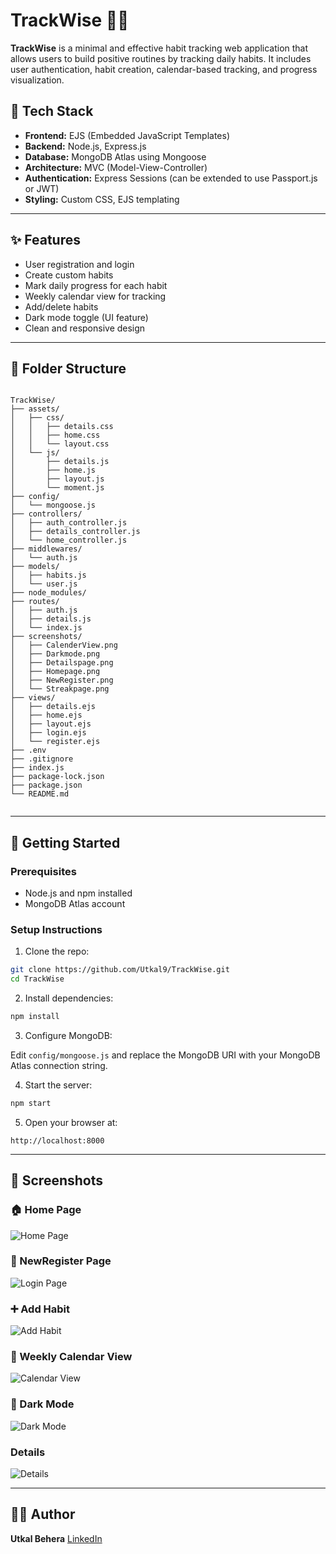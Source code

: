 # TrackWise 🧠📅

**TrackWise** is a minimal and effective habit tracking web application that allows users to build positive routines by tracking daily habits. It includes user authentication, habit creation, calendar-based tracking, and progress visualization.

## 🔧 Tech Stack

-   **Frontend:** EJS (Embedded JavaScript Templates)
-   **Backend:** Node.js, Express.js
-   **Database:** MongoDB Atlas using Mongoose
-   **Architecture:** MVC (Model-View-Controller)
-   **Authentication:** Express Sessions (can be extended to use Passport.js or JWT)
-   **Styling:** Custom CSS, EJS templating

---

## ✨ Features

-   User registration and login
-   Create custom habits
-   Mark daily progress for each habit
-   Weekly calendar view for tracking
-   Add/delete habits
-   Dark mode toggle (UI feature)
-   Clean and responsive design

---

## 📁 Folder Structure

```

TrackWise/
├── assets/
│   ├── css/
│   │   ├── details.css
│   │   ├── home.css
│   │   └── layout.css
│   └── js/
│       ├── details.js
│       ├── home.js
│       ├── layout.js
│       └── moment.js
├── config/
│   └── mongoose.js
├── controllers/
│   ├── auth_controller.js
│   ├── details_controller.js
│   └── home_controller.js
├── middlewares/
│   └── auth.js
├── models/
│   ├── habits.js
│   └── user.js
├── node_modules/
├── routes/
│   ├── auth.js
│   ├── details.js
│   └── index.js
├── screenshots/
│   ├── CalenderView.png
│   ├── Darkmode.png
│   ├── Detailspage.png
│   ├── Homepage.png
│   ├── NewRegister.png
│   └── Streakpage.png
├── views/
│   ├── details.ejs
│   ├── home.ejs
│   ├── layout.ejs
│   ├── login.ejs
│   └── register.ejs
├── .env
├── .gitignore
├── index.js
├── package-lock.json
├── package.json
└── README.md


```

---

## 🚀 Getting Started

### Prerequisites

-   Node.js and npm installed
-   MongoDB Atlas account

### Setup Instructions

1. Clone the repo:

```bash
git clone https://github.com/Utkal9/TrackWise.git
cd TrackWise
```

2. Install dependencies:

```bash
npm install
```

3. Configure MongoDB:

Edit `config/mongoose.js` and replace the MongoDB URI with your MongoDB Atlas connection string.

4. Start the server:

```bash
npm start
```

5. Open your browser at:

```
http://localhost:8000
```

---

## 📸 Screenshots

### 🏠 Home Page

![Home Page](./screenshots/Homepage.png)

### 🔐 NewRegister Page

![Login Page](./screenshots/NewRegister.png)

### ➕ Add Habit

![Add Habit](./screenshots/add-habit.png)

### 📅 Weekly Calendar View

![Calendar View](./screenshots/CalenderView.png)

### 🌙 Dark Mode

![Dark Mode](./screenshots/Darkmode.png)

### Details

![Details](./screenshots/Detailspage.png)

---

## 👨‍💻 Author

**Utkal Behera**
[LinkedIn](https://www.linkedin.com/in/utkal-behera59/)
